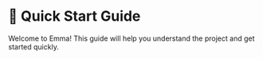 # 🚀 Quick Start Guide

Welcome to Emma! This guide will help you understand the project and get started quickly.


